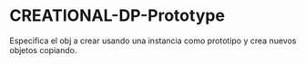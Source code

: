 # CREATIONAL-DP-Prototype
Especifica el obj a crear usando una instancia como prototipo y crea nuevos objetos copiando.
